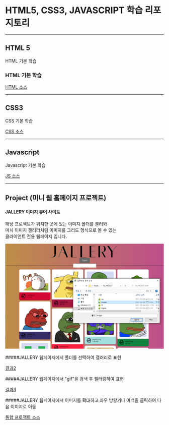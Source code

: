# HTML5, CSS3, JAVASCRIPT 학습 리포지토리

------------------------
## HTML 5
HTML 기본 학습

### HTML 기본 학습
[HTML 소스](01_HTML)

------------------------
## CSS3
CSS 기본 학습    


[CSS 소스](02_CSS)

------------------------
## Javascript
Javascript 기본 학습


[JS 소스](03_JS)

------------------------
## Project (미니 웹 홈페이지 프로젝트)

#### JALLERY 이미지 뷰어 사이트
해당 프로젝트가 위치한 곳에 있는 이미지 폴더를 불러와  
마치 이미지 갤러리처럼 이미지를 그리드 형식으로 볼 수 있는  
클라이언트 전용 웹페이지 입니다.
  
![결과1](ref_images/intro_page.png "전체 웹페이지")  

#####JALLERY 웹페이지에서 폴더를 선택하여 갤러리로 표현
  
[결과2](ref_images/search_page.png "웹페이지 검색")  

#####JALLERY 웹페이지에서 "gif"을 검색 후 필터링하여 표현
  
[결과3](ref_images/move_page.png "웹페이지 이동")  

#####JALLERY 웹페이지에서 이미지를 확대하고 좌우 방향키나 여백을 클릭하여 다음 이미지로 이동
  
[통합 프로젝트 소스](04_PROJECT)
